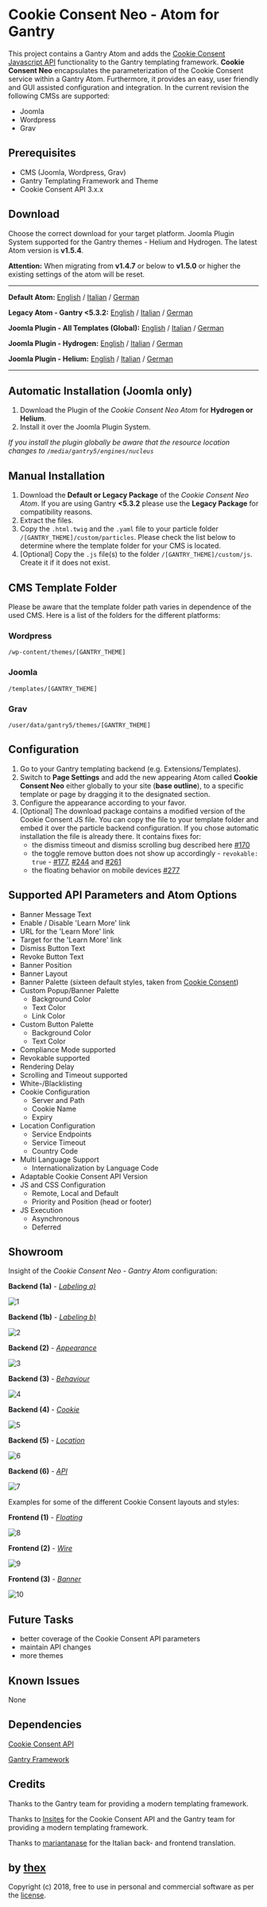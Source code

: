 # Cookie Consent Neo - Atom for Gantry
This project contains a Gantry Atom and adds the [Cookie Consent Javascript API](https://github.com/insites/cookieconsent) functionality to the Gantry templating framework. **Cookie Consent Neo** encapsulates the parameterization of the Cookie Consent service within a Gantry Atom. Furthermore, it provides an easy, user friendly and GUI assisted configuration and integration. In the current revision the following CMSs are supported:
* Joomla
* Wordpress
* Grav

## Prerequisites
* CMS (Joomla, Wordpress, Grav)
* Gantry Templating Framework and Theme
* Cookie Consent API 3.x.x

## Download
Choose the correct download for your target platform. Joomla Plugin System supported for the Gantry themes - Helium and Hydrogen. The latest Atom version is **v1.5.4**.

**Attention:** When migrating from **v1.4.7** or below to **v1.5.0** or higher the existing settings of the atom will be reset.
___
**Default Atom:**
[English](https://github.com/thexmanxyz/Cookie-Consent-Neo-Gantry/releases/download/v1.5.4/ccn.atom.only.EN.v1.5.4.zip) / [Italian](https://github.com/thexmanxyz/Cookie-Consent-Neo-Gantry/releases/download/v1.5.4/ccn.atom.only.IT.v1.5.4.zip) / [German](https://github.com/thexmanxyz/Cookie-Consent-Neo-Gantry/releases/download/v1.5.4/ccn.atom.only.DE.v1.5.4.zip)

**Legacy Atom - Gantry <5.3.2:**
[English](https://github.com/thexmanxyz/Cookie-Consent-Neo-Gantry/releases/download/v1.5.4/ccn.atom.only.legacy.EN.v1.5.4.zip) / [Italian](https://github.com/thexmanxyz/Cookie-Consent-Neo-Gantry/releases/download/v1.5.4/ccn.atom.only.legacy.IT.v1.5.4.zip) / [German](https://github.com/thexmanxyz/Cookie-Consent-Neo-Gantry/releases/download/v1.5.4/ccn.atom.only.legacy.DE.v1.5.4.zip)

**Joomla Plugin - All Templates (Global):**
[English](https://github.com/thexmanxyz/Cookie-Consent-Neo-Gantry/releases/download/v1.5.4/ccn.j3.global.EN.v1.5.4.zip) / [Italian](https://github.com/thexmanxyz/Cookie-Consent-Neo-Gantry/releases/download/v1.5.4/ccn.j3.global.IT.v1.5.4.zip) / [German](https://github.com/thexmanxyz/Cookie-Consent-Neo-Gantry/releases/download/v1.5.4/ccn.j3.global.DE.v1.5.4.zip)

**Joomla Plugin - Hydrogen:**
[English](https://github.com/thexmanxyz/Cookie-Consent-Neo-Gantry/releases/download/v1.5.4/ccn.j3.hydrogen.EN.v1.5.4.zip) / [Italian](https://github.com/thexmanxyz/Cookie-Consent-Neo-Gantry/releases/download/v1.5.4/ccn.j3.hydrogen.IT.v1.5.4.zip) / [German](https://github.com/thexmanxyz/Cookie-Consent-Neo-Gantry/releases/download/v1.5.4/ccn.j3.hydrogen.DE.v1.5.4.zip)

**Joomla Plugin - Helium:**
[English](https://github.com/thexmanxyz/Cookie-Consent-Neo-Gantry/releases/download/v1.5.4/ccn.j3.helium.EN.v1.5.4.zip) / [Italian](https://github.com/thexmanxyz/Cookie-Consent-Neo-Gantry/releases/download/v1.5.4/ccn.j3.helium.IT.v1.5.4.zip) / [German](https://github.com/thexmanxyz/Cookie-Consent-Neo-Gantry/releases/download/v1.5.4/ccn.j3.helium.DE.v1.5.4.zip)
___

## Automatic Installation (Joomla only)
1. Download the Plugin of the *Cookie Consent Neo Atom* for **Hydrogen or Helium**.
2. Install it over the Joomla Plugin System.

*If you install the plugin globally be aware that the resource location changes to `/media/gantry5/engines/nucleus`*

## Manual Installation
1. Download the **Default or Legacy Package** of the *Cookie Consent Neo Atom*. If you are using Gantry **<5.3.2** please use the **Legacy Package** for compatibility reasons.
2. Extract the files.
3. Copy the `.html.twig` and the `.yaml` file to your particle folder `/[GANTRY_THEME]/custom/particles`. Please check the list below to determine where the template folder for your CMS is located.
4. [Optional] Copy the `.js` file(s) to the folder `/[GANTRY_THEME]/custom/js`. Create it if it does not exist.

## CMS Template Folder
Please be aware that the template folder path varies in dependence of the used CMS. Here is a list of the folders for the different platforms:

### Wordpress
`/wp-content/themes/[GANTRY_THEME]`

### Joomla
`/templates/[GANTRY_THEME]`

### Grav
`/user/data/gantry5/themes/[GANTRY_THEME]`

## Configuration
1. Go to your Gantry templating backend (e.g. Extensions/Templates).
2. Switch to **Page Settings** and add the new appearing Atom called **Cookie Consent Neo** either globally to your site (**base outline**), to a specific template or page by dragging it to the designated section.
3. Configure the appearance according to your favor.
4. [Optional] The download package contains a modified version of the Cookie Consent JS file. You can copy the file to your template folder and embed it over the particle backend configuration. If you chose automatic installation the file is already there. It contains fixes for:
   * the dismiss timeout and dismiss scrolling bug described here [#170](https://github.com/insites/cookieconsent/issues/170)
   * the toggle remove button does not show up accordingly - `revokable: true` - [#177](https://github.com/insites/cookieconsent/issues/177), [#244](https://github.com/insites/cookieconsent/issues/244) and [#261](https://github.com/insites/cookieconsent/pull/261)
   * the floating behavior on mobile devices [#277](https://github.com/insites/cookieconsent/issues/277)

## Supported API Parameters and Atom Options
* Banner Message Text
* Enable / Disable 'Learn More' link
* URL for the 'Learn More' link
* Target for the 'Learn More' link
* Dismiss Button Text
* Revoke Button Text
* Banner Position
* Banner Layout
* Banner Palette (sixteen default styles, taken from [Cookie Consent](https://cookieconsent.insites.com/download/))
* Custom Popup/Banner Palette
  * Background Color
  * Text Color
  * Link Color
* Custom Button Palette
  * Background Color
  * Text Color
* Compliance Mode supported
* Revokable supported
* Rendering Delay
* Scrolling and Timeout supported
* White-/Blacklisting
* Cookie Configuration
  * Server and Path
  * Cookie Name
  * Expiry
* Location Configuration
  * Service Endpoints
  * Service Timeout
  * Country Code
* Multi Language Support
  * Internationalization by Language Code
* Adaptable Cookie Consent API Version
* JS and CSS Configuration
  * Remote, Local and Default
  * Priority and Position (head or footer)
* JS Execution
  * Asynchronous
  * Deferred

## Showroom
Insight of the *Cookie Consent Neo - Gantry Atom* configuration:

**Backend (1a)** - *[Labeling a)](/screenshots/backend_labeling_a.png)*

![1](/screenshots/backend_labeling_a.png)

**Backend (1b)** - *[Labeling b)](/screenshots/backend_labeling_b.png)*

![2](/screenshots/backend_labeling_b.png)

**Backend (2)** - *[Appearance](/screenshots/backend_appearance.png)*

![3](/screenshots/backend_appearance.png)

**Backend (3)** - *[Behaviour](/screenshots/backend_behaviour.png)*

![4](/screenshots/backend_behaviour.png)

**Backend (4)** - *[Cookie](/screenshots/backend_cookie.png)*

![5](/screenshots/backend_cookie.png)

**Backend (5)** - *[Location](/screenshots/backend_location.png)*

![6](/screenshots/backend_location.png)

**Backend (6)** - *[API](/screenshots/backend_api.png)*

![7](/screenshots/backend_api.png)

Examples for some of the different Cookie Consent layouts and styles:

**Frontend (1)** - *[Floating](/screenshots/frontend_1.png)*

![8](/screenshots/frontend_1.png)

**Frontend (2)** - *[Wire](/screenshots/frontend_2.png)*

![9](/screenshots/frontend_2.png)

**Frontend (3)** - *[Banner](/screenshots/frontend_3.png)*

![10](/screenshots/frontend_3.png)

## Future Tasks
* better coverage of the Cookie Consent API parameters
* maintain API changes
* more themes

## Known Issues
None

## Dependencies
[Cookie Consent API](https://cookieconsent.insites.com/documentation/javascript-api/)

[Gantry Framework](http://gantry.org/)

## Credits
Thanks to the Gantry team for providing a modern templating framework.

Thanks to [Insites](https://insites.com/) for the Cookie Consent API and the Gantry team for providing a modern templating framework.

Thanks to [mariantanase](https://github.com/mariantanase) for the Italian back- and frontend translation.

## by [thex](https://github.com/thexmanxyz)
Copyright (c) 2018, free to use in personal and commercial software as per the [license](/LICENSE.md).
